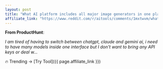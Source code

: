 ```yaml
---
layout: post
title: "What AI platform includes all major image generators in one place"
affiliate_link: "https://www.reddit.com/r/aitools/comments/1mxtwvm/what_ai_platform_includes_all_major_image/?ref=autoverse&utm_source=autoverse"
---
```


**From ProductHunt**:  
*<!-- SC_OFF --><div class='md'><p>I am tired of having to switch between chatgpt, claude and gemini ai, i need to have many models inside one interface but I don't want to bring any API keys or deal w...*

🔥 Trending → [Try Tool]({{ page.affiliate_link }})  

